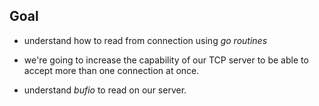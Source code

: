## Goal

* understand how to read from connection using *go routines*

* we're going to increase the capability of our TCP server to be able to accept more than one connection at once.

* understand *bufio* to read on our server.